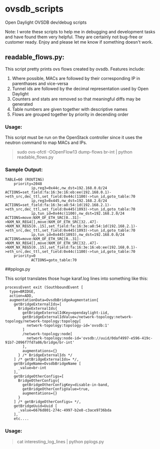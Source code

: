 # ovsdb_scripts

Open Daylight OVSDB dev/debug scripts 

Note: I wrote these scripts to help me in debugging and development tasks and have 
found them very helpful. They are certainly not bug-free or customer ready. Enjoy
and please let me know if something doesn't work.

## readable_flows.py:

This script pretty prints ovs flows created by ovsdb. Features include:
1. Where possible, MACs are followed by their corresponding IP in parenthases and vice-versa
2. Tunnel ids are followed by the decimal representation used by Open Daylight
3. Counters and stats are removed so that meaningful diffs may be generated
4. Table numbers are given together with descriptive names
5. Flows are grouped together by priority in decending order

### Usage:
This script must be run on the OpenStack controller since it uses the 
neutron command to map MACs and IPs.
> sudo ovs-ofctl -OOpenFlow13 dump-flows br-int | python readable_flows.py

### Sample Output:
```
TABLE=60 (ROUTING)
    priority=2048 
            ip,reg3=0x44c,nw_dst=192.168.0.0/24 ACTIONS=set_field:fa:16:3e:16:eb:ee(192.168.0.1)->eth_src,dec_ttl,set_field:0x44c(1100)->tun_id,goto_table:70
            ip,reg3=0x445,nw_dst=192.168.2.0/24 ACTIONS=set_field:fa:16:3e:a8:54:1d(192.168.2.1)->eth_src,dec_ttl,set_field:0x445(1093)->tun_id,goto_table:70
            ip,tun_id=0x44c(1100),nw_dst=192.168.2.0/24 ACTIONS=move:NXM_OF_ETH_SRC[0..31]->NXM_NX_REG4[],move:NXM_OF_ETH_SRC[32..47]->NXM_NX_REG5[0..15],set_field:fa:16:3e:a8:54:1d(192.168.2.1)->eth_src,dec_ttl,set_field:0x445(1093)->tun_id,goto_table:70
            ip,tun_id=0x445(1093),nw_dst=192.168.0.0/24 ACTIONS=move:NXM_OF_ETH_SRC[0..31]->NXM_NX_REG4[],move:NXM_OF_ETH_SRC[32..47]->NXM_NX_REG5[0..15],set_field:fa:16:3e:16:eb:ee(192.168.0.1)->eth_src,dec_ttl,set_field:0x44c(1100)->tun_id,goto_table:70
    priority=0 
            ACTIONS=goto_table:70
```

##pplogs.py

This script translates those huge karaf.log lines into something like this:

```
processEvent exit (SouthboundEvent [
  type=BRIDGE,
  action=ADD,
  augmentationData=OvsdbBridgeAugmentation{
    getBridgeExternalIds=[
      BridgeExternalIds{
        getBridgeExternalIdKey=opendaylight-iid,
        getBridgeExternalIdValue=/network-topology:network-topology/network-topology:topology[
          network-topology:topology-id='ovsdb:1'
        ]
        /network-topology:node[
          network-topology:node-id='ovsdb://uuid/0daf4997-e596-419c-91b7-2096f7fd7a86/bridge/br-int'
        ],
        augmentations={}
      } /* BridgeExternalIds */
    ] /* getBridgeExternalIds= */,
    getBridgeName=OvsdbBridgeName [
      _value=br-int
    ],
    getBridgeOtherConfigs=[
      BridgeOtherConfigs{
        getBridgeOtherConfigKey=disable-in-band,
        getBridgeOtherConfigValue=true,
        augmentations={}
      }
    ] /* getBridgeOtherConfigs= */,
    getBridgeUuid=Uuid [
      _value=6676d801-274c-4997-b2e8-c3ace9736bda
    ],
    etc....
```

### Usage:
> cat interesting_log_lines | python pplogs.py
